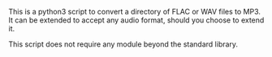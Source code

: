 This is a python3 script to convert a directory of FLAC or WAV files to MP3. It can be extended to accept any audio format, should you choose to extend it.

This script does not require any module beyond the standard library.
